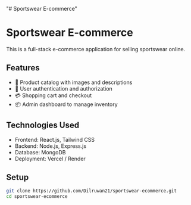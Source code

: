 "# Sportswear E-commerce"

# Sportswear E-commerce

This is a full-stack e-commerce application for selling sportswear online.

## Features

- 🛒 Product catalog with images and descriptions
- 🔐 User authentication and authorization
- 💳 Shopping cart and checkout
- 📦 Admin dashboard to manage inventory

## Technologies Used

- Frontend: React.js, Tailwind CSS
- Backend: Node.js, Express.js
- Database: MongoDB
- Deployment: Vercel / Render

## Setup

```bash
git clone https://github.com/Dilruwan21/sportswear-ecommerce.git
cd sportswear-ecommerce
```
